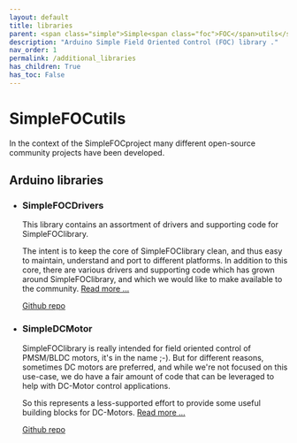 ```yaml
---
layout: default
title: libraries
parent: <span class="simple">Simple<span class="foc">FOC</span>utils</span>
description: "Arduino Simple Field Oriented Control (FOC) library ."
nav_order: 1
permalink: /additional_libraries
has_children: True
has_toc: False
---
```



# <span class="simple">Simple<span class="foc">FOC</span>utils</span>
In the context of the <span class="simple">Simple<span class="foc">FOC</span>project</span> many different open-source community projects have been developed. 


## Arduino libraries

- ### <span class="simple">Simple<span class="foc">FOC</span>Drivers</span> 

   This library contains an assortment of drivers and supporting code for <span class="simple">Simple<span class="foc">FOC</span>library</span>.


   The intent is to keep the core of <span class="simple">Simple<span class="foc">FOC</span>library</span> clean, and thus easy to maintain, understand and port to different platforms. In addition to this core, there are various drivers and supporting code which has grown around <span class="simple">Simple<span class="foc">FOC</span>library</span>, and which we would like to make available to the community. [Read more ...](drivers_library)

   <a href ="https://github.com/simplefoc/Arduino-FOC-drivers" class="btn"><i class="fa fa-github"></i> Github repo</a>   

- ### <span class="simple">Simple<span class="foc">DC</span>Motor</span> 

   <span class="simple">Simple<span class="foc">FOC</span>library</span> is really intended for field oriented control of PMSM/BLDC motors, it's in the name ;-). But for different reasons, sometimes DC motors are preferred, and while we're not focused on this use-case, we do have a fair amount of code that can be leveraged to help with DC-Motor control applications.


   So this represents a less-supported effort to provide some useful building blocks for DC-Motors. [Read more ...](dc_motors_library)

   <a href ="https://github.com/simplefoc/Arduino-FOC-dcmotor" class="btn"><i class="fa fa-github"></i> Github repo</a>   
